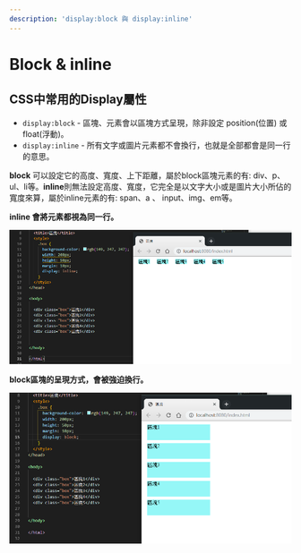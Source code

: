 ```yaml
---
description: 'display:block 與 display:inline'
---
```


# Block & inline

## CSS中常用的Display屬性

* `display:block` - 區塊、元素會以區塊方式呈現，除非設定 position\(位置\) 或 float\(浮動\)。 
* `display:inline` - 所有文字或圖片元素都不會換行，也就是全部都會是同一行的意思。

**block** 可以設定它的高度、寬度、上下距離，屬於block區塊元素的有: div、p、ul、li等。**inline**則無法設定高度、寬度，它完全是以文字大小或是圖片大小所佔的寬度來算，屬於inline元素的有: span、a 、 input、img、em等。

**inline 會將元素都視為同一行。**

![css &#x8A2D;&#x5B9A;&#x6210;inline](../.gitbook/assets/image%20%2832%29.png)

**block區塊的呈現方式，會被強迫換行。**

![](../.gitbook/assets/image%20%2829%29.png)

